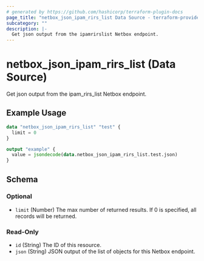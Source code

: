 ```yaml
---
# generated by https://github.com/hashicorp/terraform-plugin-docs
page_title: "netbox_json_ipam_rirs_list Data Source - terraform-provider-netbox"
subcategory: ""
description: |-
  Get json output from the ipamrirslist Netbox endpoint.
---
```


# netbox_json_ipam_rirs_list (Data Source)

Get json output from the ipam_rirs_list Netbox endpoint.

## Example Usage

```terraform
data "netbox_json_ipam_rirs_list" "test" {
  limit = 0
}

output "example" {
  value = jsondecode(data.netbox_json_ipam_rirs_list.test.json)
}
```

<!-- schema generated by tfplugindocs -->
## Schema

### Optional

- `limit` (Number) The max number of returned results. If 0 is specified, all records will be returned.

### Read-Only

- `id` (String) The ID of this resource.
- `json` (String) JSON output of the list of objects for this Netbox endpoint.


